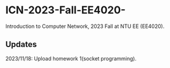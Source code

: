 # ICN-2023-Fall-EE4020-
Introduction to Computer Network, 2023 Fall at NTU EE (EE4020).

## Updates
2023/11/18: Upload homework 1(socket programming).

